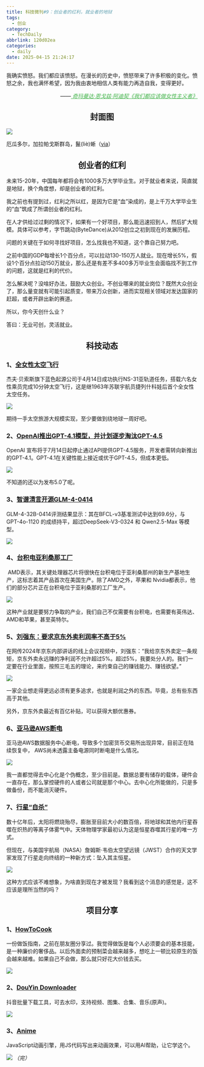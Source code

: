 ```yaml
---
title: 科技微刊#9：创业者的红利，就业者的地狱
tags:
  - 创业
category:
  - TechDaily
abbrlink: 120d02ea
categories:
  - daily
date: 2025-04-15 21:24:17
---
```

我确实愤怒。我们都应该愤怒。在漫长的历史中，愤怒带来了许多积极的变化。愤怒之余，我也满怀希望，因为我由衷地相信人类有能力再造自我，变得更好。
<div style="text-align: right; margin-top: 1em; font-style: italic;">
  ——<a href="https://m.douban.com/book/subject/36689152/" style="color: #41B349 !important;">
		奇玛曼达·恩戈兹·阿迪契《我们都应该做女性主义者》
  </a>
</div>
<!-- more --> 

<h2 align="center">封面图</h2>

![](https://techdaily.oss-cn-shanghai.aliyuncs.com/9/901.jpg)

厄瓜多尔，加拉帕戈斯群岛，鬣(liè)蜥（[via](https://www.instagram.com/p/DHG_nLDskjG/?igsh=MWs0NHJocHJtNWs5aA==)）

<h2 align="center">创业者的红利</h2>

未来15-20年，中国每年都将会有1000多万大学毕业生。对于就业者来说，简直就是地狱，换个角度想，却是创业者的红利。

我之前也有提到过，红利之所以红，是因为它是“血”染成的，是上千万大学毕业生的“血”筑成了所谓创业者的红利。

在人才供给过过剩的情况下，如果有一个好项目，那么能迅速招到人，然后扩大规模。具体可以参考，字节跳动(ByteDance)从2012创立之初到现在的发展历程。

问题的关键在于如何寻找好项目，怎么找我也不知道，这个靠自己努力吧。

之前中国的GDP每增长1个百分点，可以拉动130-150万人就业。现在增长5%，假设1个百分点拉动150万就业，那么还是有差不多400多万毕业生会面临找不到工作的问题，这就是红利的代价。

怎么解决呢？没啥好办法，鼓励大众创业。不创业哪来的就业岗位？既然大众创业了，那么量变就有可能引起质变，带来万众创新，进而实现相关领域对发达国家的赶超，或者开辟出新的赛道。

所以，你今天创什么业？

答曰：无业可创，灵活就业。

<h2 align="center">科技动态</h2>

### 1、[全女性太空飞行](https://www.npr.org/2025/04/14/nx-s1-5364460/blue-origin-launch-female-space-flight-katy-perry)

杰夫·贝索斯旗下蓝色起源公司于4月14日成功执行NS-31亚轨道任务，搭载六名女性乘员完成10分钟太空飞行，这是继1963年苏联宇航员捷列什科娃后首个全女性太空任务。

![](https://techdaily.oss-cn-shanghai.aliyuncs.com/9/902.jpg)

期待一手太空旅游大规模实现，至少要做到绕地球一周好吧。

### 2、[OpenAI推出GPT-4.1模型，并计划逐步淘汰GPT-4.5](https://techcrunch.com/2025/04/14/openai-plans-to-wind-down-gpt-4-5-its-largest-ever-ai-model-in-its-api/)

OpenAI 宣布将于7月14日起停止通过API提供GPT-4.5服务，开发者需转向新推出的GPT-4.1。GPT-4.1在关键性能上接近或优于GPT-4.5，但成本更低。  

![](https://techdaily.oss-cn-shanghai.aliyuncs.com/9/903.jpg)

不知道的还以为发布5.0了呢。

### 3、[智谱清言开源GLM-4-0414](ttps://github.com/zRzRzRzRzRzRzR/GLM-4)

GLM-4-32B-0414评测结果显示：其在BFCL-v3基准测试中达到69.6分，与GPT-4o-1120 的成绩持平，超过DeepSeek-V3-0324 和 Qwen2.5-Max 等模型。

![](https://techdaily.oss-cn-shanghai.aliyuncs.com/9/904.jpg)

### 4、[台积电亚利桑那工厂](https://www.reuters.com/technology/artificial-intelligence/amd-ceo-says-ready-start-chip-production-arizona-make-more-ai-servers-us-2025-04-15/)

 AMD表示，其关键处理器芯片将很快在台积电位于亚利桑那州的新生产基地生产，这标志着其产品首次在美国生产。除了AMD之外，苹果和 Nvidia都表示，他们的部分芯片正在台积电位于亚利桑那的工厂生产。

![](https://techdaily.oss-cn-shanghai.aliyuncs.com/9/905.jpg)

这种产业就是要努力争取的产业，我们自己不仅需要有台积电，也需要有英伟达、AMD和苹果，甚至英特尔。

### 5、[刘强东：要求京东外卖利润率不高于5%](https://finance.sina.com.cn/tech/2025-04-15/doc-inetftfs8396654.shtml)

在网传2024年京东内部讲话的线上会议视频中，刘强东：“我给京东外卖定一条规矩，京东外卖永远赚的净利润不允许超过5%。超过5%，我要处分人的。我们一定要在行业里面，按照三毛五的理论，来约束自己的赚钱能力、赚钱欲望。”

![](https://techdaily.oss-cn-shanghai.aliyuncs.com/9/906.jpg)

一家企业想走得更远必须有更多追求，也就是利润之外的东西。毕竟，总有些东西高于其他。

另外，京东外卖最近有百亿补贴，可以获得大额优惠券。

### 6、[亚马逊AWS断电](https://ourl.co/108768)

亚马逊AWS数据服务中心断电，导致多个加密货币交易所出现异常，目前正在陆续恢复中， AWS尚未透露主备电源同时断电是什么情况。

![](https://techdaily.oss-cn-shanghai.aliyuncs.com/9/907.jpg)

我一直都觉得去中心化是个伪概念，至少目前是。数据总要有储存的载体，硬件会一直存在，那么掌控硬件的人或者公司就是那个中心。去中心化所能做的，只是多做备份，而不能消灭硬件。

### 7、[行星“自杀”](https://www.science.org/content/article/astronomers-spot-planetary-suicide?utm_campaign=NewsfromScience&utm_medium=ownedSocial&utm_source=twitter)

数十亿年后，太阳将燃烧殆尽，膨胀至目前大小的数百倍，将地球和其他内行星吞噬在炽热的等离子体雾气中。天体物理学家最初认为这是恒星吞噬其行星的唯一方式。

但现在，与美国宇航局（NASA）詹姆斯·韦伯太空望远镜（JWST）合作的天文学家发现了行星走向终结的一种新方式：坠入其主恒星。

![](https://techdaily.oss-cn-shanghai.aliyuncs.com/9/908.jpg)

这种方式应该不难想象，为啥直到现在才被发现？我看到这个消息的感觉是，这不应该是理所当然的吗？

<h2 align="center">项目分享</h2>

### 1、[HowToCook](https://cook.aiursoft.cn/_)

一份做饭指南，之前在朋友圈分享过。我觉得做饭是每个人必须要会的基本技能，是一种廉价的奢侈品。以后外面卖的预制菜会越来越多，想吃上一顿比较原生的饭会越来越难。如果自己不会做，那么就只好花大价钱去买。

![](https://techdaily.oss-cn-shanghai.aliyuncs.com/9/909.jpg)

### 2、[DouYin Downloader](https://github.com/jiji262/douyin-downloader_)

抖音批量下载工具，可去水印，支持视频、图集、合集、音乐(原声)。

![](https://techdaily.oss-cn-shanghai.aliyuncs.com/9/910.jpg)

### 3、[Anime](https://animejs.com/_)

JavaScript动画引擎，用JS代码写出来动画效果，可以用AI帮助，让它学这个。

![](https://techdaily.oss-cn-shanghai.aliyuncs.com/9/911.jpg)
_（完）_